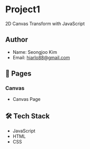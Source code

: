 # Project1
2D Canvas Transform with JavaScript

## Author   
- Name: Seongjoo Kim
- Email: hiarlo88@gmail.com

## 🚀 Pages

### Canvas
- Canvas Page

## 🛠 Tech Stack

- JavaScript
- HTML
- CSS
